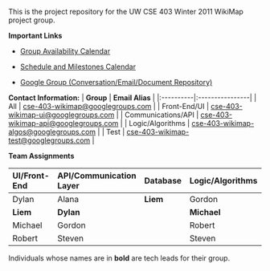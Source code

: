This is the project repository for the UW CSE 403 Winter 2011 WikiMap project group.

**Important Links**

  * [Group Availability Calendar](http://www.google.com/calendar/embed?src=qcugf6gerd1eouv44k9d61d3co%40group.calendar.google.com&ctz=America/Los_Angeles)

  * [Schedule and Milestones Calendar](http://www.google.com/calendar/embed?src=g3cbepv7fh476l7btp00uhhnd4%40group.calendar.google.com&ctz=America/Los_Angeles)

  * [Google Group (Conversation/Email/Document Repository)](http://groups.google.com/group/cse-403-wikimap)

**Contact Information:**
| **Group** | **Email Alias** |
|:----------|:----------------|
| All       | [cse-403-wikimap@googlegroups.com](mailto:cse-403-wikimap@googlegroups.com) |
| Front-End/UI | [cse-403-wikimap-ui@googlegroups.com](mailto:cse-403-wikimap-ui@googlegroups.com) |
| Communications/API | [cse-403-wikimap-api@googlegroups.com](mailto:cse-403-wikimap-api@googlegroups.com) |
| Logic/Algorithms | [cse-403-wikimap-algos@googlegroups.com](mailto:cse-403-wikimap-algos@googlegroups.com) |
| Test      | [cse-403-wikimap-test@googlegroups.com](mailto:cse-403-wikimap-test@googlegroups.com) |

**Team Assignments**

| **UI/Front-End** | **API/Communication Layer** | **Database** | **Logic/Algorithms** | **Test** | **PM** |
|:-----------------|:----------------------------|:-------------|:---------------------|:---------|:-------|
| Dylan            | Alana                       | **Liem**     | Gordon               | Alana    | Kimberly |
| **Liem**         | **Dylan**                   |              | **Michael**          | Dylan    |        |
| Michael          | Gordon                      |              | Robert               | Kimberly |        |
| Robert           | Steven                      |              | Steven               | **Steven** |        |

Individuals whose names are in **bold** are tech leads for their group.


